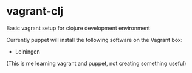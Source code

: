 vagrant-clj
===========

Basic vagrant setup for clojure development environment

Currently puppet will install the following software on the Vagrant box:
- Leiningen





(This is me learning vagrant and puppet, not creating something useful)
